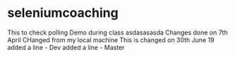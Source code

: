 # seleniumcoaching
This to check polling
Demo during class
asdasasasda
Changes done on 7th April
CHanged from my local machine
This is changed on 30th June 19
added a line - Dev
added a line - Master
